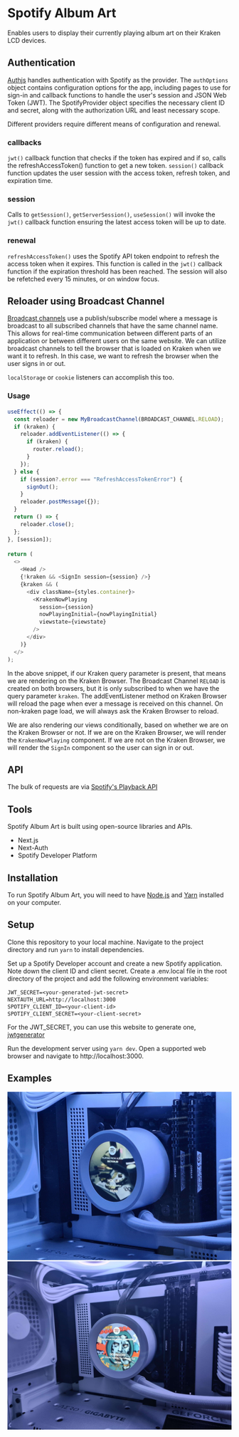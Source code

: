# Spotify Album Art

Enables users to display their currently playing album art on their Kraken LCD devices.

## Authentication

[Authjs](https://authjs.dev/guides/basics/refresh-token-rotation) handles authentication with Spotify as the provider. The `authOptions` object contains configuration options for the app, including pages to use for sign-in and callback functions to handle the user's session and JSON Web Token (JWT). The SpotifyProvider object specifies the necessary client ID and secret, along with the authorization URL and least necessary scope.

Different providers require different means of configuration and renewal.

### callbacks

`jwt()` callback function that checks if the token has expired and if so, calls the refreshAccessToken() function to get a new token.
`session()` callback function updates the user session with the access token, refresh token, and expiration time.

### session

Calls to `getSession()`, `getServerSession()`, `useSession()` will invoke the `jwt()` callback function ensuring the latest access token will be up to date.

### renewal

`refreshAccessToken()` uses the Spotify API token endpoint to refresh the access token when it expires. This function is called in the `jwt()` callback function if the expiration threshold has been reached. The session will also be refetched every 15 minutes, or on window focus.

## Reloader using Broadcast Channel

[Broadcast channels](https://developer.mozilla.org/en-US/docs/Web/API/Broadcast_Channel_API) use a publish/subscribe model where a message is broadcast to all subscribed channels that have the same channel name. This allows for real-time communication between different parts of an application or between different users on the same website. We can utilize broadcast channels to tell the browser that is loaded on Kraken when we want it to refresh. In this case, we want to refresh the browser when the user signs in or out.

`localStorage` or `cookie` listeners can accomplish this too.

### Usage

```ts
useEffect(() => {
  const reloader = new MyBroadcastChannel(BROADCAST_CHANNEL.RELOAD);
  if (kraken) {
    reloader.addEventListener(() => {
      if (kraken) {
        router.reload();
      }
    });
  } else {
    if (session?.error === "RefreshAccessTokenError") {
      signOut();
    }
    reloader.postMessage({});
  }
  return () => {
    reloader.close();
  };
}, [session]);

return (
  <>
    <Head />
    {!kraken && <SignIn session={session} />}
    {kraken && (
      <div className={styles.container}>
        <KrakenNowPlaying
          session={session}
          nowPlayingInitial={nowPlayingInitial}
          viewstate={viewstate}
        />
      </div>
    )}
  </>
);
```

In the above snippet, if our Kraken query parameter is present, that means we are rendering on the Kraken Browser. The Broadcast Channel `RELOAD` is created on both browsers, but it is only subscribed to when we have the query parameter `kraken`. The addEventListener method on Kraken Browser will reload the page when ever a message is received on this channel. On non-kraken page load, we will always ask the Kraken Browser to reload.

We are also rendering our views conditionally, based on whether we are on the Kraken Browser or not. If we are on the Kraken Browser, we will render the `KrakenNowPlaying` component. If we are not on the Kraken Browser, we will render the `SignIn` component so the user can sign in or out.

## API

The bulk of requests are via [Spotify's Playback API](https://developer.spotify.com/documentation/web-api/reference/#/operations/get-information-about-the-users-current-playback)

## Tools

Spotify Album Art is built using open-source libraries and APIs.

- Next.js
- Next-Auth
- Spotify Developer Platform

## Installation

To run Spotify Album Art, you will need to have [Node.js](https://nodejs.org/en) and [Yarn](https://yarnpkg.com/) installed on your computer.

## Setup

Clone this repository to your local machine.
Navigate to the project directory and run `yarn` to install dependencies.

Set up a Spotify Developer account and create a new Spotify application. Note down the client ID and client secret.
Create a .env.local file in the root directory of the project and add the following environment variables:

```
JWT_SECRET=<your-generated-jwt-secret>
NEXTAUTH_URL=http://localhost:3000
SPOTIFY_CLIENT_ID=<your-client-id>
SPOTIFY_CLIENT_SECRET=<your-client-secret>
```

For the JWT_SECRET, you can use this website to generate one, [jwtgenerator](https://www.javainuse.com/jwtgenerator)

Run the development server using `yarn dev`.
Open a supported web browser and navigate to http://localhost:3000.

## Examples

![Alt 1](https://github.com/jedpep/Kraken-better-spotify/blob/main/20230924_051216.jpg?raw=true)
![Alt 2](https://github.com/jedpep/Kraken-better-spotify/blob/main/20230924_151850.jpg?raw=true)
